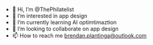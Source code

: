 - 👋 Hi, I’m @ThePhilatelist
- 👀 I’m interested in app design 
- 🌱 I’m currently learning AI optimtimaztion 
- 💞️ I’m looking to collaborate on app design
- 📫 How to reach me brendan.plantinga@outlook.com

<!---
ThePhilatelist/ThePhilatelist is a ✨ special ✨ repository because its `README.md` (this file) appears on your GitHub profile.
You can click the Preview link to take a look at your changes.
--->
